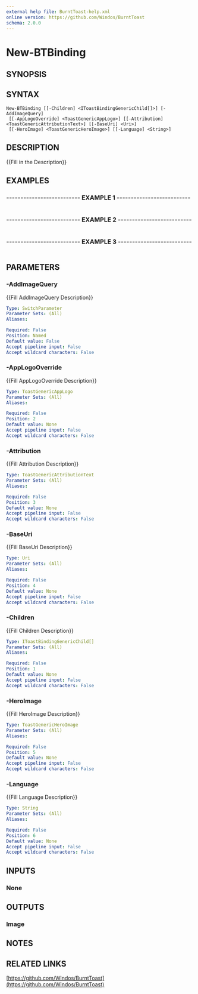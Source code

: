 ```yaml
---
external help file: BurntToast-help.xml
online version: https://github.com/Windos/BurntToast
schema: 2.0.0
---
```


# New-BTBinding

## SYNOPSIS

## SYNTAX

```
New-BTBinding [[-Children] <IToastBindingGenericChild[]>] [-AddImageQuery]
 [[-AppLogoOverride] <ToastGenericAppLogo>] [[-Attribution] <ToastGenericAttributionText>] [[-BaseUri] <Uri>]
 [[-HeroImage] <ToastGenericHeroImage>] [[-Language] <String>]
```

## DESCRIPTION
{{Fill in the Description}}

## EXAMPLES

### -------------------------- EXAMPLE 1 --------------------------
```

```

### -------------------------- EXAMPLE 2 --------------------------
```

```

### -------------------------- EXAMPLE 3 --------------------------
```

```

## PARAMETERS

### -AddImageQuery
{{Fill AddImageQuery Description}}

```yaml
Type: SwitchParameter
Parameter Sets: (All)
Aliases: 

Required: False
Position: Named
Default value: False
Accept pipeline input: False
Accept wildcard characters: False
```

### -AppLogoOverride
{{Fill AppLogoOverride Description}}

```yaml
Type: ToastGenericAppLogo
Parameter Sets: (All)
Aliases: 

Required: False
Position: 2
Default value: None
Accept pipeline input: False
Accept wildcard characters: False
```

### -Attribution
{{Fill Attribution Description}}

```yaml
Type: ToastGenericAttributionText
Parameter Sets: (All)
Aliases: 

Required: False
Position: 3
Default value: None
Accept pipeline input: False
Accept wildcard characters: False
```

### -BaseUri
{{Fill BaseUri Description}}

```yaml
Type: Uri
Parameter Sets: (All)
Aliases: 

Required: False
Position: 4
Default value: None
Accept pipeline input: False
Accept wildcard characters: False
```

### -Children
{{Fill Children Description}}

```yaml
Type: IToastBindingGenericChild[]
Parameter Sets: (All)
Aliases: 

Required: False
Position: 1
Default value: None
Accept pipeline input: False
Accept wildcard characters: False
```

### -HeroImage
{{Fill HeroImage Description}}

```yaml
Type: ToastGenericHeroImage
Parameter Sets: (All)
Aliases: 

Required: False
Position: 5
Default value: None
Accept pipeline input: False
Accept wildcard characters: False
```

### -Language
{{Fill Language Description}}

```yaml
Type: String
Parameter Sets: (All)
Aliases: 

Required: False
Position: 6
Default value: None
Accept pipeline input: False
Accept wildcard characters: False
```

## INPUTS

### None

## OUTPUTS

### Image

## NOTES

## RELATED LINKS

[https://github.com/Windos/BurntToast](https://github.com/Windos/BurntToast)

